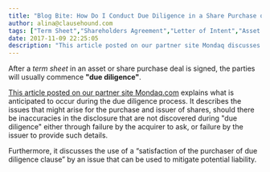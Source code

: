 ```yaml
---
title: "Blog Bite: How Do I Conduct Due Diligence in a Share Purchase or M&A?"
author: alina@clausehound.com
tags: ["Term Sheet","Shareholders Agreement","Letter of Intent","Asset Purchase Agreement","Share Purchase Agreement","Blog Bites","Mondaq","Investor Term Sheet","Memorandum of Understanding"]
date: 2017-11-09 22:25:05
description: "This article posted on our partner site Mondaq discusses how to conduct due diligence in a share purchase or M&A"
---
```


After a *term sheet* in an asset or share purchase deal is signed, the parties will usually commence **"due diligence"**.

[This article posted on our partner site Mondaq.com](http://www.mondaq.com/canada/x/536898/Contract+Law/Due+Diligence) explains what is anticipated to occur during the due diligence process. It describes the issues that might arise for the purchase and issuer of shares, should there be inaccuracies in the disclosure that are not discovered during "due diligence" either through failure by the acquirer to ask, or failure by the issuer to provide such details.

Furthermore, it discusses the use of a “satisfaction of the purchaser of due diligence clause” by an issue that can be used to mitigate potential liability.
